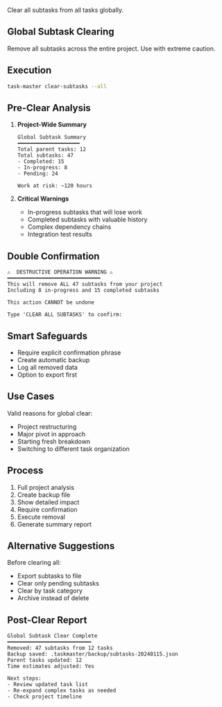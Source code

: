 Clear all subtasks from all tasks globally.

## Global Subtask Clearing

Remove all subtasks across the entire project. Use with extreme caution.

## Execution

```bash
task-master clear-subtasks --all
```

## Pre-Clear Analysis

1. **Project-Wide Summary**

   ```
   Global Subtask Summary
   ━━━━━━━━━━━━━━━━━━━━
   Total parent tasks: 12
   Total subtasks: 47
   - Completed: 15
   - In-progress: 8
   - Pending: 24

   Work at risk: ~120 hours
   ```

2. **Critical Warnings**
   - In-progress subtasks that will lose work
   - Completed subtasks with valuable history
   - Complex dependency chains
   - Integration test results

## Double Confirmation

```
⚠️  DESTRUCTIVE OPERATION WARNING ⚠️
━━━━━━━━━━━━━━━━━━━━━━━━━━━━━━
This will remove ALL 47 subtasks from your project
Including 8 in-progress and 15 completed subtasks

This action CANNOT be undone

Type 'CLEAR ALL SUBTASKS' to confirm:
```

## Smart Safeguards

- Require explicit confirmation phrase
- Create automatic backup
- Log all removed data
- Option to export first

## Use Cases

Valid reasons for global clear:

- Project restructuring
- Major pivot in approach
- Starting fresh breakdown
- Switching to different task organization

## Process

1. Full project analysis
2. Create backup file
3. Show detailed impact
4. Require confirmation
5. Execute removal
6. Generate summary report

## Alternative Suggestions

Before clearing all:

- Export subtasks to file
- Clear only pending subtasks
- Clear by task category
- Archive instead of delete

## Post-Clear Report

```
Global Subtask Clear Complete
━━━━━━━━━━━━━━━━━━━━━━━━━━━
Removed: 47 subtasks from 12 tasks
Backup saved: .taskmaster/backup/subtasks-20240115.json
Parent tasks updated: 12
Time estimates adjusted: Yes

Next steps:
- Review updated task list
- Re-expand complex tasks as needed
- Check project timeline
```
